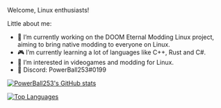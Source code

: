 
Welcome, Linux enthusiasts!

Little about me:

* :telescope: I’m currently working on the DOOM Eternal Modding Linux project, aiming to bring native modding to everyone on Linux.
* :video_game: I’m currently learning a lot of languages like C++, Rust and C#.
* :thinking: I’m interested in videogames and modding for Linux.
* :banana: Discord: PowerBall253#0199

[![PowerBall253's GitHub stats](https://github-readme-stats.vercel.app/api?username=PowerBall253&hide=stars)](https://github.com/anuraghazra/github-readme-stats)

[![Top Languages](https://github-readme-stats.vercel.app/api/top-langs/?username=PowerBall253&layout=compact)](https://github.com/anuraghazra/github-readme-stats)

